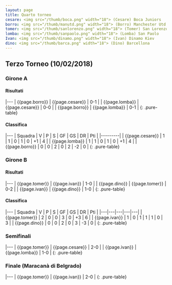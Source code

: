 ```yaml
---
layout: page
title: Quarto torneo
cesare: <img src="/thumb/boca.png" width="18"> (Cesare) Boca Juniors
borro: <img src="/thumb/manutd.png" width="18"> (Borro) Manchester Utd
tomer: <img src="/thumb/sanlorenzo.png" width="18"> (Tomer) San Lorenzo
lomba: <img src="/thumb/sanpaolo.png" width="18"> (Lomba) San Paolo
Ivan: <img src="/thumb/dinamo.png" width="18"> (Ivan) Dinamo Kiev
dino: <img src="/thumb/barca.png" width="18"> (Dino) Barcellona
---
```


<link rel="stylesheet" href="https://unpkg.com/purecss@1.0.0/build/pure-min.css" integrity="sha384-nn4HPE8lTHyVtfCBi5yW9d20FjT8BJwUXyWZT9InLYax14RDjBj46LmSztkmNP9w" crossorigin="anonymous">

## Terzo Torneo (10/02/2018)

### Girone A

#### Risultati

|---
| {{page.borro}} | {{page.cesare}}    | 0-1 |
| {{page.lomba}} | {{page.cesare}}    | 0-0 |
| {{page.borro}} | {{page.lomba}}   | 0-1 |
{: .pure-table}

#### Classifica

|---
| Squadra | V | P | S | GF | GS | DR | Pti |
|---------|
| {{page.cesare}} | 1 | 1 | 0 | 1 | 0 | +1 | 4 |
| {{page.lomba}} | 1 | 1 | 0 | 1 | 0 | +1 | 4 |
| {{page.borro}} | 0 | 0 | 2 | 0 | 2 | -2 | 0 |
{: .pure-table}

### Girone B

#### Risultati

|---
| {{page.tomer}} | {{page.ivan}}    | 1-0 |
| {{page.dino}} | {{page.tomer}}    | 0-2 |
| {{page.ivan}} | {{page.dino}}   | 1-0 |
{: .pure-table}

#### Classifica

|---
| Squadra | V | P | S | GF | GS | DR | Pti |
|---|---|---|---|---|
| {{page.tomer}} | 2 | 0 | 0 | 3 | 0 | +3 | 6 |
| {{page.ivan}} | 1 | 0 | 1 | 1 | 1 | 0 | 3 |
| {{page.dino}} | 0 | 0 | 2 | 0 | 3 | -3 | 0 |
{: .pure-table}

### Semifinali

|---
| {{page.tomer}} | {{page.cesare}} | 2-0 |
| {{page.ivan}} | {{page.lomba}} | 1-0 | 
{: .pure-table}

### Finale (Maracanà di Belgrado)

|---
| {{page.tomer}} | {{page.ivan}} | 2-0 |
{: .pure-table}

